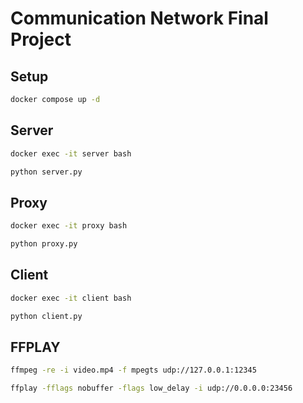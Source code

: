 # Communication Network Final Project

## Setup

```bash
docker compose up -d
```

## Server

```bash
docker exec -it server bash
```

```bash
python server.py
```

## Proxy

```bash
docker exec -it proxy bash
```

```bash
python proxy.py
```

## Client

```bash
docker exec -it client bash
```

```bash
python client.py
```

## FFPLAY

```bash
ffmpeg -re -i video.mp4 -f mpegts udp://127.0.0.1:12345
```

```bash
ffplay -fflags nobuffer -flags low_delay -i udp://0.0.0.0:23456
```
